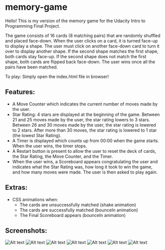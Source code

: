 # memory-game

Hello! This is my version of the memory game for the Udacity Intro to Programming Final Project. 

The game consists of 16 cards (8 matching pairs) that are randomly shuffled and placed face-down. When the user clicks on a card, it is turned face-up to display a shape. The user must click on another face-down card to turn it over to display another shape. If the second shape matches the first shape, both cards stay face-up. If the second shape does not match the first shape, both cards are flipped back face-down. The user wins once all the pairs have been matched.

To play: Simply open the index.html file in browser!

## Features:
- A Move Counter which indicates the current number of moves made by the user.
- Star Rating: 4 stars are displayed at the beginning of the game. Between 21 and 25 moves made by the user, the star rating lowers to 3 stars. Between 26 and 30 moves made by the user, the star rating is lowered to 2 stars. After more than 30 moves, the star rating is lowered to 1 star (the lowest Star Rating).
- A Timer is displayed which counts up from 00:00 when the game starts. When the user wins, the timer stops.
- A Restart button is present to allow the user to reset the deck of cards, the Star Rating, the Move Counter, and the Timer.
- When the user wins, a Scoreboard appears congratulating the user and indicates what the Star Rating was, how long it took to win the game, and how many moves were made. The user is then asked to play again.

## Extras:
- CSS animations when:
  - The cards are unsuccessfully matched (shake animation)
  - The cards are successfully matched (bounceIn animation)
  - The Final Scoreboard appears (bounceIn animation)

## Screenshots: 

![Alt text](https://i.imgur.com/i0RD0Wi.gif)
![Alt text](https://i.imgur.com/U9vGXL5.gif)
![Alt text](https://i.imgur.com/CSOgv3g.png)
![Alt text](https://i.imgur.com/UlR6iOF.png)
![Alt text](https://i.imgur.com/Ir5IeZ4.png)
![Alt text](https://i.imgur.com/yA74c2P.png)
![Alt text](https://i.imgur.com/7lKXeam.png)
